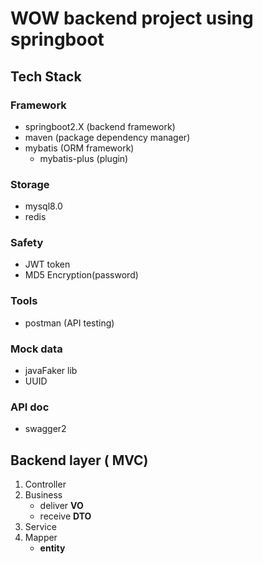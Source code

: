 # WOW backend project using springboot
## Tech Stack
### Framework
* springboot2.X (backend framework)
* maven (package dependency manager)
* mybatis (ORM framework)
  * mybatis-plus (plugin)

### Storage
* mysql8.0
* redis

### Safety
* JWT token
* MD5 Encryption(password)

### Tools
* postman (API testing)

### Mock data
* javaFaker lib
* UUID

### API doc
* swagger2

## Backend layer ( MVC)
1. Controller
3. Business 
    * deliver **VO**
    * receive **DTO**
5. Service
6. Mapper 
    * **entity**

